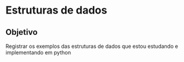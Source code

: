 # Estruturas de dados

## Objetivo
Registrar os exemplos das estruturas de dados que estou estudando e implementando em python
